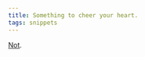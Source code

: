 ```yaml
---
title: Something to cheer your heart.
tags: snippets
---
```


[Not](http://www.theregister.co.uk/2006/09/05/august_malware_report/).
